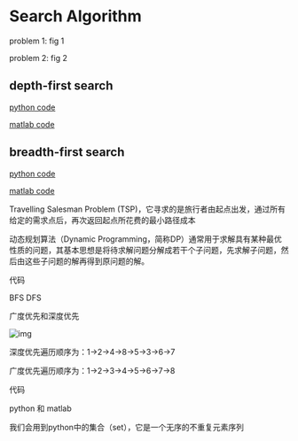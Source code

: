 # Search Algorithm

problem 1: fig 1

problem 2: fig 2

 

##  depth-first search 

[python code]()

[matlab code]()

##  breadth-first search 

[python code]()

[matlab code]()





Travelling Salesman Problem (TSP)，它寻求的是旅行者由起点出发，通过所有给定的需求点后，再次返回起点所花费的最小路径成本



 动态规划算法（Dynamic Programming，简称DP）通常用于求解具有某种最优性质的问题，其基本思想是将待求解问题分解成若干个子问题，先求解子问题，然后由这些子问题的解再得到原问题的解。



代码



BFS DFS

广度优先和深度优先



 ![img](/fig1.png) 

深度优先遍历顺序为：1->2->4->8->5->3->6->7

广度优先遍历顺序为：1->2->3->4->5->6->7->8 



代码

python 和 matlab



我们会用到python中的集合（set），它是一个无序的不重复元素序列

